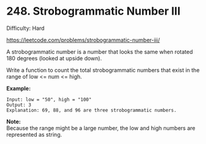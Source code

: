 # 248. Strobogrammatic Number III

Difficulty: Hard

https://leetcode.com/problems/strobogrammatic-number-iii/

A strobogrammatic number is a number that looks the same when rotated 180 degrees (looked at upside down).

Write a function to count the total strobogrammatic numbers that exist in the range of low <= num <= high.

**Example:**
```
Input: low = "50", high = "100"
Output: 3 
Explanation: 69, 88, and 96 are three strobogrammatic numbers.
```

**Note:**  
Because the range might be a large number, the low and high numbers are represented as string.
